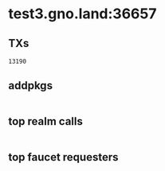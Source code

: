 # test3.gno.land:36657

## TXs
```
13190
```

## addpkgs
```
```

## top realm calls
```
```

## top faucet requesters
```
```

